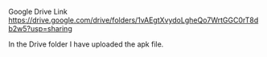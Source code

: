 Google Drive Link 
https://drive.google.com/drive/folders/1vAEgtXvydoLgheQo7WrtGGC0rT8db2w5?usp=sharing

In the Drive folder I have uploaded the apk file.
